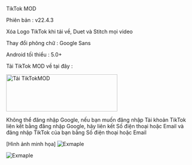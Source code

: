 TikTok MOD 

Phiên bản : v22.4.3

Xóa Logo TikTok khi tải về, Duet và Stitch mọi video

Thay đổi phông chữ : Google Sans

Android tối thiểu : 5.0+

Tải TikTok MOD về tại đây : 

<a href="https://github.com/cuynu/TikTok-Mod/releases/download/22.4.3/TikTok_22.4.3.apk">
<img alt="Tải TikTokMOD" src="https://files.catbox.moe/qyje1w.png" width="300" height="100" />
</a>

Không thể đăng nhập Google, nếu bạn muốn đăng nhập Tài khoản TikTok liên kết bằng đăng nhập Google, hãy liên kết Số điện thoại hoặc Email và đăng nhập TikTok của bạn bằng Số điện thoại hoặc Email

[Hình ảnh minh họa]
![Exmaple](https://files.catbox.moe/c6bpiu.png)

![Exmaple](https://files.catbox.moe/fvap3b.png)
